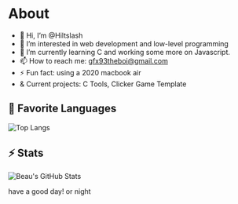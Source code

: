# About
- 👋 Hi, I’m @Hiltslash
- 👀 I’m interested in web development and low-level programming
- 🌱 I’m currently learning C and working some more on Javascript.
- 📫 How to reach me: gfx93theboi@gmail.com
- ⚡ Fun fact: using a 2020 macbook air
- & Current projects: C Tools, Clicker Game Template

## 💬 Favorite Languages
![Top Langs](https://github-readme-stats.vercel.app/api/top-langs/?username=hiltslash&layout=compact&theme=holi&hide=css)

## ⚡ Stats
![Beau's GitHub Stats](https://github-readme-stats.vercel.app/api?username=hiltslash&show_icons=true&theme=holi&hide_title=true)

have a good day!
or night
